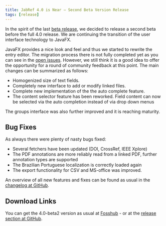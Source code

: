 ```yaml
---
title: JabRef 4.0 is Near – Second Beta Version Release
tags: [release]
---
```


In the spirit of the last [beta release](http://blog.jabref.org/2017/04/17/JabRef4-0-beta/), we decided to release a second beta before the full 4.0 release.
We are continuing the transition of the user interface technology to JavaFX.

JavaFX provides a nice look and feel and thus we started to rewrite the entry editor.
The migration process there is not fully completed yet as you can see in the [open issues](https://github.com/JabRef/jabref/issues?q=is%3Aissue+is%3Aopen+label%3Aentry-editor).
However, we still think it is a good idea to offer the opportunity for a round of community feedback at this point.
The main changes can be summarized as follows:

- Homogenized size of text fields.
- Completely new interface to add or modify linked files.
- Complete new implementation of the the auto complete feature.
- The content selector feature has been reworked. Field content can now be selected via the auto completion instead of via drop down menus

The groups interface was also further improved and it is reaching maturity.

## Bug Fixes

As always there were plenty of nasty bugs fixed:

- Several fetchers have been updated (DOI, CrossRef, IEEE Xplore)
- The PDF annotations are more reliably read from a linked PDF, further annotation types are supported
- The Brazilian Portuguese localization is correctly loaded again
- The export functionality for CSV and MS-office was improved.

An overview of all new features and fixes can be found as usual in the [changelog at GitHub](https://github.com/JabRef/jabref/blob/v4.0-beta2/CHANGELOG.md).

## Download Links

You can get the 4.0-beta2 version as usual at [Fosshub](http://www.fosshub.com/JabRef.html) - or at the [release section at GitHub](https://github.com/JabRef/jabref/releases/tag/v4.0-beta2).

